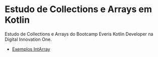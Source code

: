 # Estudo de Collections e Arrays em Kotlin
Estudo de Collections e Arrays do Bootcamp Everis Kotlin Developer na Digital Innovation One.

* [Exemplos IntArray](src/main/kotlin/one/digitalinnovation/collections/TesteIntArray.kt)
